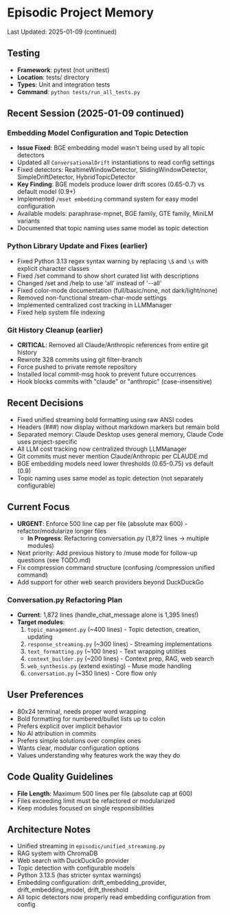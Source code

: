 # Episodic Project Memory

Last Updated: 2025-01-09 (continued)

## Testing
- **Framework**: pytest (not unittest)
- **Location**: tests/ directory  
- **Types**: Unit and integration tests
- **Command**: `python tests/run_all_tests.py`

## Recent Session (2025-01-09 continued)
### Embedding Model Configuration and Topic Detection
- **Issue Fixed**: BGE embedding model wasn't being used by all topic detectors
- Updated all `ConversationalDrift` instantiations to read config settings
- Fixed detectors: RealtimeWindowDetector, SlidingWindowDetector, SimpleDriftDetector, HybridTopicDetector
- **Key Finding**: BGE models produce lower drift scores (0.65-0.7) vs default model (0.9+)
- Implemented `/mset embedding` command system for easy model configuration
- Available models: paraphrase-mpnet, BGE family, GTE family, MiniLM variants
- Documented that topic naming uses same model as topic detection

### Python Library Update and Fixes (earlier)
- Fixed Python 3.13 regex syntax warning by replacing `\S` and `\s` with explicit character classes
- Fixed /set command to show short curated list with descriptions
- Changed /set and /help to use 'all' instead of '--all'
- Fixed color-mode documentation (full/basic/none, not dark/light/none)
- Removed non-functional stream-char-mode settings
- Implemented centralized cost tracking in LLMManager
- Fixed help system file indexing

### Git History Cleanup (earlier)
- **CRITICAL**: Removed all Claude/Anthropic references from entire git history
- Rewrote 328 commits using git filter-branch
- Force pushed to private remote repository
- Installed local commit-msg hook to prevent future occurrences
- Hook blocks commits with "claude" or "anthropic" (case-insensitive)

## Recent Decisions
- Fixed unified streaming bold formatting using raw ANSI codes
- Headers (###) now display without markdown markers but remain bold
- Separated memory: Claude Desktop uses general memory, Claude Code uses project-specific
- All LLM cost tracking now centralized through LLMManager
- Git commits must never mention Claude/Anthropic per CLAUDE.md
- BGE embedding models need lower thresholds (0.65-0.75) vs default (0.9)
- Topic naming uses same model as topic detection (not separately configurable)

## Current Focus
- **URGENT**: Enforce 500 line cap per file (absolute max 600) - refactor/modularize longer files
  - **In Progress**: Refactoring conversation.py (1,872 lines → multiple modules)
- Next priority: Add previous history to /muse mode for follow-up questions (see TODO.md)
- Fix compression command structure (confusing /compression unified command)
- Add support for other web search providers beyond DuckDuckGo

### Conversation.py Refactoring Plan
- **Current**: 1,872 lines (handle_chat_message alone is 1,395 lines!)
- **Target modules**:
  1. `topic_management.py` (~400 lines) - Topic detection, creation, updating
  2. `response_streaming.py` (~300 lines) - Streaming implementations
  3. `text_formatting.py` (~100 lines) - Text wrapping utilities
  4. `context_builder.py` (~200 lines) - Context prep, RAG, web search
  5. `web_synthesis.py` (extend existing) - Muse mode handling
  6. `conversation.py` (~350 lines) - Core flow only

## User Preferences
- 80x24 terminal, needs proper word wrapping
- Bold formatting for numbered/bullet lists up to colon
- Prefers explicit over implicit behavior
- No AI attribution in commits
- Prefers simple solutions over complex ones
- Wants clear, modular configuration options
- Values understanding why features work the way they do

## Code Quality Guidelines
- **File Length**: Maximum 500 lines per file (absolute cap at 600)
- Files exceeding limit must be refactored or modularized
- Keep modules focused on single responsibilities

## Architecture Notes
- Unified streaming in `episodic/unified_streaming.py`
- RAG system with ChromaDB
- Web search with DuckDuckGo provider
- Topic detection with configurable models
- Python 3.13.5 (has stricter syntax warnings)
- Embedding configuration: drift_embedding_provider, drift_embedding_model, drift_threshold
- All topic detectors now properly read embedding configuration from config